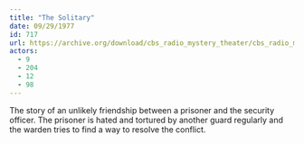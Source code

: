 ```yaml
---
title: "The Solitary"
date: 09/29/1977
id: 717
url: https://archive.org/download/cbs_radio_mystery_theater/cbs_radio_mystery_theater-0701-0750.zip/cbs_radio_mystery_theater-0701-0750%2Fcbsrmt_0717_the_solitary.mp3
actors:
  - 9
  - 204
  - 12
  - 98
---
```

The story of an unlikely friendship between a prisoner and the security officer. The prisoner is hated and tortured by another guard regularly and the warden tries to find a way to resolve the conflict.